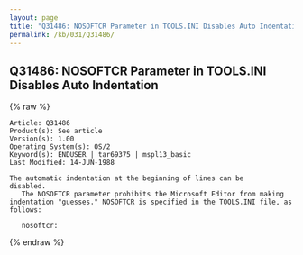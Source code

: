 ```yaml
---
layout: page
title: "Q31486: NOSOFTCR Parameter in TOOLS.INI Disables Auto Indentation"
permalink: /kb/031/Q31486/
---
```


## Q31486: NOSOFTCR Parameter in TOOLS.INI Disables Auto Indentation

{% raw %}

	Article: Q31486
	Product(s): See article
	Version(s): 1.00
	Operating System(s): OS/2
	Keyword(s): ENDUSER | tar69375 | mspl13_basic
	Last Modified: 14-JUN-1988
	
	The automatic indentation at the beginning of lines can be
	disabled.
	   The NOSOFTCR parameter prohibits the Microsoft Editor from making
	indentation "guesses." NOSOFTCR is specified in the TOOLS.INI file, as
	follows:
	
	   nosoftcr:

{% endraw %}
